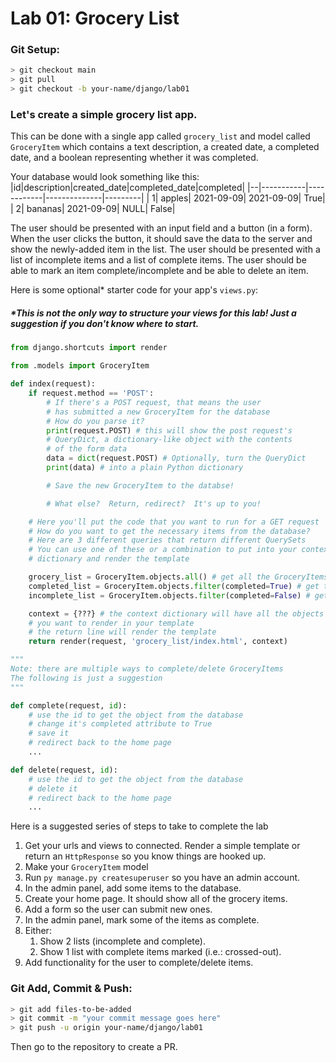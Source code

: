 # Lab 01: Grocery List

### Git Setup:
```sh
> git checkout main
> git pull
> git checkout -b your-name/django/lab01
```

### Let's create a simple grocery list app. 

This can be done with a single app called `grocery_list` and model called `GroceryItem` which contains a text description, a created date, a completed date, and a boolean representing whether it was completed.

Your database would look something like this:
|id|description|created_date|completed_date|completed|
|--|-----------|------------|--------------|---------|
| 1|     apples|  2021-09-09|    2021-09-09|     True|
| 2|    bananas|  2021-09-09|          NULL|     False|

The user should be presented with an input field and a button (in a form). When the user clicks the button, it should save the data to the server and show the newly-added item in the list. The user should be presented with a list of incomplete items and a list of complete items. The user should be able to mark an item complete/incomplete and be able to delete an item.

Here is some optional* starter code for your app's `views.py`:

##### *This is not the only way to structure your views for this lab!  Just a suggestion if you don't know where to start.

```py
from django.shortcuts import render

from .models import GroceryItem

def index(request):
	if request.method == 'POST':
		# If there's a POST request, that means the user
		# has submitted a new GroceryItem for the database
		# How do you parse it?
		print(request.POST) # this will show the post request's
		# QueryDict, a dictionary-like object with the contents
		# of the form data
		data = dict(request.POST) # Optionally, turn the QueryDict
		print(data) # into a plain Python dictionary

		# Save the new GroceryItem to the databse!

		# What else?  Return, redirect?  It's up to you!

	# Here you'll put the code that you want to run for a GET request
	# How do you want to get the necessary items from the database?
	# Here are 3 different queries that return different QuerySets
	# You can use one of these or a combination to put into your context
	# dictionary and render the template

	grocery_list = GroceryItem.objects.all() # get all the GroceryItems
	completed_list = GroceryItem.objects.filter(completed=True) # get the completed GroceryItems
	incomplete_list = GroceryItem.objects.filter(completed=False) # get the completed GroceryItems

	context = {???} # the context dictionary will have all the objects
	# you want to render in your template
	# the return line will render the template
	return render(request, 'grocery_list/index.html', context)

"""
Note: there are multiple ways to complete/delete GroceryItems
The following is just a suggestion
"""

def complete(request, id):
	# use the id to get the object from the database
	# change it's completed attribute to True
	# save it
	# redirect back to the home page
	...

def delete(request, id):
	# use the id to get the object from the database
	# delete it
	# redirect back to the home page
	...

```

Here is a suggested series of steps to take to complete the lab

1. Get your urls and views to connected.  Render a simple template or return an `HttpResponse` so you know things are hooked up.
2. Make your `GroceryItem` model
3. Run `py manage.py createsuperuser` so you have an admin account.
4. In the admin panel, add some items to the database.
5. Create your home page.  It should show all of the grocery items.
6. Add a form so the user can submit new ones.
7. In the admin panel, mark some of the items as complete.
8. Either:
	1. Show 2 lists (incomplete and complete).
	2. Show 1 list with complete items marked (i.e.: crossed-out).
9. Add functionality for the user to complete/delete items.

### Git Add, Commit & Push:
```sh
> git add files-to-be-added
> git commit -m "your commit message goes here"
> git push -u origin your-name/django/lab01
```
Then go to the repository to create a PR.
